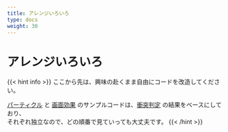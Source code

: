 ```yaml
---
title: アレンジいろいろ
type: docs
weight: 30
---
```


# アレンジいろいろ

{{< hint info >}}
ここから先は、興味の赴くまま自由にコードを改造してください。

[パーティクル](./10-particles) と [画面効果](./20-effects) のサンプルコードは、[衝突判定](../50-flappy-bird-like/70-collision) の結果をベースにしており、  
それぞれ独立なので、どの順番で見ていっても大丈夫です。
{{< /hint >}}
